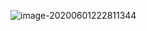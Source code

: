 ![image-20200601222811344](C:\Users\AAA\AppData\Roaming\Typora\typora-user-images\image-20200601222811344.png)